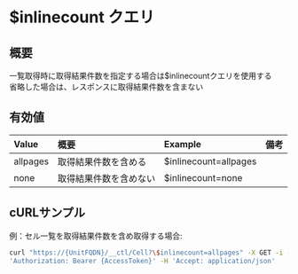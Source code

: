 # $inlinecount クエリ
## 概要
一覧取得時に取得結果件数を指定する場合は$inlinecountクエリを使用する  
省略した場合は、レスポンスに取得結果件数を含まない
## 有効値
|Value|概要|Example|備考|
|:--|:--|:--|:--|
|allpages|取得結果件数を含める|$inlinecount=allpages||
|none|取得結果件数を含めない|$inlinecount=none||
## cURLサンプル
例：セル一覧を取得結果件数を含め取得する場合:
```sh
curl "https://{UnitFQDN}/__ctl/Cell?\$inlinecount=allpages" -X GET -i -H \
'Authorization: Bearer {AccessToken}' -H 'Accept: application/json'
```

